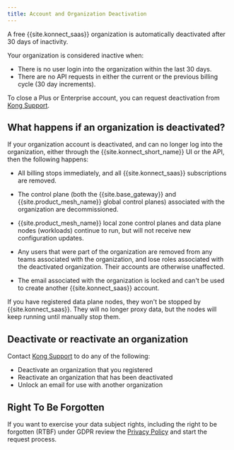 ```yaml
---
title: Account and Organization Deactivation
---
```


A free {{site.konnect_saas}} organization is automatically deactivated after 30
days of inactivity.

Your organization is considered inactive when:
* There is no user login into the organization within the last 30 days.
* There are no API requests in either the current or the previous billing cycle
(30 day increments).

To close a Plus or Enterprise account, you can
request deactivation from [Kong Support](https://support.konghq.com/).

## What happens if an organization is deactivated?

If your organization account is deactivated, and can no longer log into the
organization, either through the {{site.konnect_short_name}} UI or the API, then the following happens:

* All billing stops immediately, and all {{site.konnect_saas}} subscriptions
are removed.

* The control plane (both the {{site.base_gateway}} and {{site.product_mesh_name}} global control planes) associated with the organization are decommissioned.

* {{site.product_mesh_name}} local zone control planes and data plane nodes (workloads) continue to run, but will not receive new configuration updates.

* Any users that were part of the organization are removed from any teams
associated with the organization, and lose roles associated with the deactivated organization.
Their accounts are otherwise unaffected.

* The email associated with the organization is locked and can't be used to
create another {{site.konnect_saas}} account.

If you have registered data plane nodes, they won't be
stopped by {{site.konnect_saas}}. They will no longer proxy data, but the
nodes will keep running until manually stop them.

## Deactivate or reactivate an organization

Contact [Kong Support](https://support.konghq.com/) to do any of the following:
* Deactivate an organization that you registered
* Reactivate an organization that has been deactivated
* Unlock an email for use with another organization


## Right To Be Forgotten

If you want to exercise your data subject rights, including the right to be forgotten (RTBF) under GDPR review the [Privacy Policy](https://konghq.com/privacy) and start the request process.